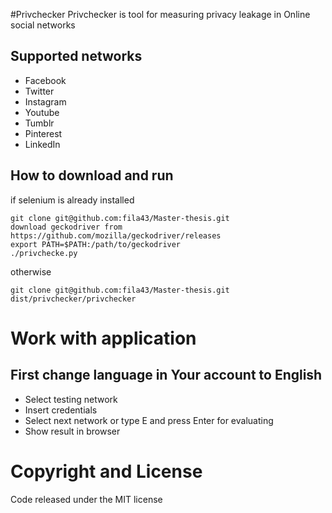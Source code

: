 #Privchecker
Privchecker is tool for measuring privacy leakage in Online social networks
## Supported networks
- Facebook
- Twitter
- Instagram 
- Youtube
- Tumblr
- Pinterest
- LinkedIn

## How to download and run
if selenium is already installed
```
git clone git@github.com:fila43/Master-thesis.git
download geckodriver from https://github.com/mozilla/geckodriver/releases
export PATH=$PATH:/path/to/geckodriver
./privchecke.py
```
otherwise
```
git clone git@github.com:fila43/Master-thesis.git
dist/privchecker/privchecker
```
# Work with application
## First change language in Your account to English
- Select testing network
- Insert credentials
- Select next network or type E and press Enter for evaluating
- Show result in browser
# Copyright and License
Code released under the MIT license

